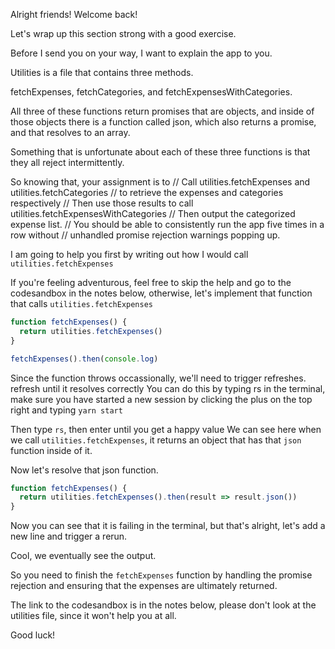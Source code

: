 Alright friends! Welcome back!

Let's wrap up this section strong with a good exercise.

Before I send you on your way, I want to explain the app to you.

Utilities is a file that contains three methods.

fetchExpenses, fetchCategories, and fetchExpensesWithCategories.

All three of these functions return promises that are objects, and inside of those objects there is a function called json,
which also returns a promise, and that resolves to an array.

Something that is unfortunate about each of these three functions is that they all reject intermittently.

So knowing that, your assignment is to
// Call utilities.fetchExpenses and utilities.fetchCategories
// to retrieve the expenses and categories respectively
// Then use those results to call utilities.fetchExpensesWithCategories
// Then output the categorized expense list.
// You should be able to consistently run the app five times in a row without
// unhandled promise rejection warnings popping up.

I am going to help you first by writing out how I would call `utilities.fetchExpenses`

If you're feeling adventurous, feel free to skip the help and go to the codesandbox in the notes below, otherwise,
let's implement that function that calls `utilities.fetchExpenses`

```js
function fetchExpenses() {
  return utilities.fetchExpenses()
}

fetchExpenses().then(console.log)
```

Since the function throws occassionally, we'll need to trigger refreshes.
refresh until it resolves correctly
You can do this by typing rs in the terminal, make sure you have started a new session by clicking the plus on the top right
and typing `yarn start`

Then type `rs`, then enter until you get a happy value
We can see here when we call `utilities.fetchExpenses`, it returns an object that has that `json` function inside of it.

Now let's resolve that json function.

```js
function fetchExpenses() {
  return utilities.fetchExpenses().then(result => result.json())
}
```

Now you can see that it is failing in the terminal, but that's alright,
let's add a new line and trigger a rerun.

Cool, we eventually see the output.

So you need to finish the `fetchExpenses` function by handling the promise rejection and ensuring that the expenses are ultimately
returned.

The link to the codesandbox is in the notes below, please don't look at the utilities file, since it won't help you at all.

Good luck!
